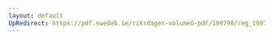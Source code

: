 ```yaml
---
layout: default
UpRedirect: https://pdf.swedeb.se/riksdagen-volumeG-pdf/199798/reg_199798/reg_199798_0506.pdf
---
```

